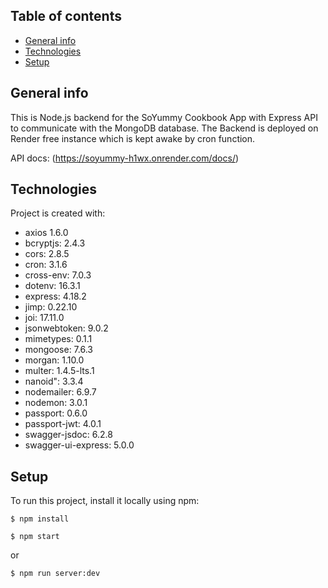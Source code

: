 ## Table of contents

- [General info](#general-info)
- [Technologies](#technologies)
- [Setup](#setup)

## General info

This is Node.js backend for the SoYummy Cookbook App with Express API to communicate with the MongoDB database. The Backend is deployed on Render free instance which is kept awake by cron function. 

API docs: (https://soyummy-h1wx.onrender.com/docs/)

## Technologies

Project is created with:

- axios 1.6.0
- bcryptjs: 2.4.3
- cors: 2.8.5
- cron: 3.1.6
- cross-env: 7.0.3
- dotenv: 16.3.1
- express: 4.18.2
- jimp: 0.22.10
- joi: 17.11.0
- jsonwebtoken: 9.0.2
- mimetypes: 0.1.1
- mongoose: 7.6.3
- morgan: 1.10.0
- multer: 1.4.5-lts.1
- nanoid": 3.3.4
- nodemailer: 6.9.7
- nodemon: 3.0.1
- passport: 0.6.0
- passport-jwt: 4.0.1
- swagger-jsdoc: 6.2.8
- swagger-ui-express: 5.0.0

## Setup

To run this project, install it locally using npm:

```
$ npm install
```

```
$ npm start
```
or
```
$ npm run server:dev
```
